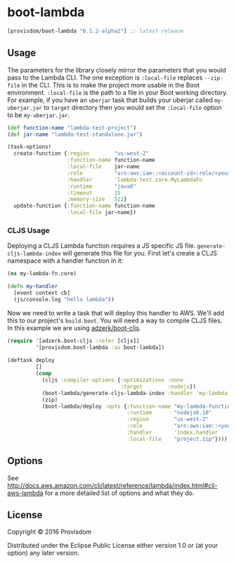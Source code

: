 # boot-lambda

[](dependency)
```clojure
[provisdom/boot-lambda "0.1.2-alpha2"] ;; latest release
```
[](/dependency)

## Usage

The parameters for the library closely mirror the parameters that you would pass to
the Lambda CLI. The one exception is `:local-file` replaces `--zip-file` in the CLI.
This is to make the project more usable in the Boot environment. `:local-file` is 
the path to a file in your Boot working directory. For example, if you have an 
`uberjar` task that builds your uberjar called `my-uberjar.jar` to `target` directory
then you would set the `:local-file` option to be `my-uberjar.jar`.

```clojure
(def function-name "lambda-test-project")
(def jar-name "lambda-test-standalone.jar")

(task-options!
  create-function {:region        "us-west-2"
                   :function-name function-name
                   :local-file    jar-name
                   :role          "arn:aws:iam::<account-id>:role/<your-role>"
                   :handler       'lambda-test.core.MyLambdaFn
                   :runtime       "java8"
                   :timeout       15
                   :memory-size   512}
  update-function {:function-name function-name
                   :local-file jar-name})
```

### CLJS Usage

Deploying a CLJS Lambda function requires a JS specific JS file. `generate-cljs-lambda-index` will generate this file for
you. First let's create a CLJS namespace with a handler function in it:

```clojure
(ns my-lambda-fn.core)

(defn my-handler
  [event context cb]
  (js/console.log "hello lambda"))
```

Now we need to write a task that will deploy this handler to AWS. We'll add this to our project's `build.boot`. You will 
need a way to compile CLJS files. In this example we are using [adzerk/boot-cljs](https://github.com/boot-clj/boot-cljs).

```clojure
(require '[adzerk.boot-cljs :refer [cljs]]
         '[provisdom.boot-lambda :as boot-lambda])
         
(deftask deploy
         []
         (comp
           (cljs :compiler-options {:optimizations :none
                                    :target        :nodejs})
           (boot-lambda/generate-cljs-lambda-index :handler 'my-lambda-fn.core/my-handler)
           (zip)
           (boot-lambda/deploy :opts {:function-name "my-lambda-function"
                                      :runtime       "nodejs6.10"
                                      :region        "us-west-2"
                                      :role          "arn:aws:iam::<your account id>:role/<your role>"
                                      :handler       'index.handler
                                      :local-file    "project.zip"})))
```

## Options

See http://docs.aws.amazon.com/cli/latest/reference/lambda/index.html#cli-aws-lambda 
for a more detailed list of options and what they do.

## License

Copyright © 2016 Provisdom

Distributed under the Eclipse Public License either version 1.0 or (at
your option) any later version.
